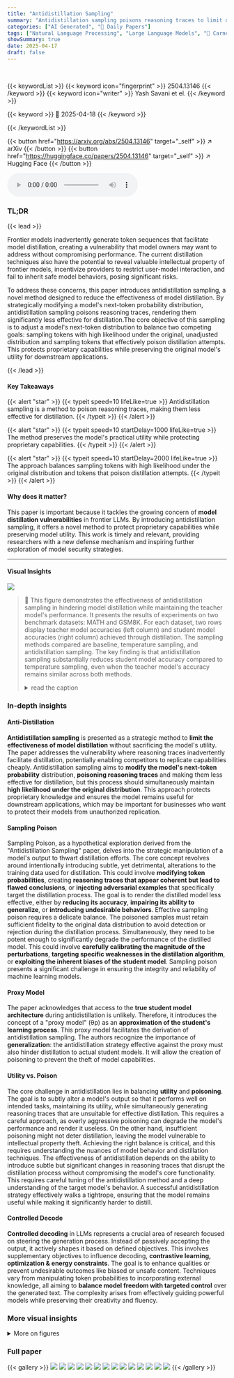 ```yaml
---
title: "Antidistillation Sampling"
summary: "Antidistillation sampling poisons reasoning traces to limit distillation effectiveness without hurting model performance."
categories: ["AI Generated", "🤗 Daily Papers"]
tags: ["Natural Language Processing", "Large Language Models", "🏢 Carnegie Mellon University",]
showSummary: true
date: 2025-04-17
draft: false
---
```


<br>

{{< keywordList >}}
{{< keyword icon="fingerprint" >}} 2504.13146 {{< /keyword >}}
{{< keyword icon="writer" >}} Yash Savani et el. {{< /keyword >}}
 
{{< keyword >}} 🤗 2025-04-18 {{< /keyword >}}
 
{{< /keywordList >}}

{{< button href="https://arxiv.org/abs/2504.13146" target="_self" >}}
↗ arXiv
{{< /button >}}
{{< button href="https://huggingface.co/papers/2504.13146" target="_self" >}}
↗ Hugging Face
{{< /button >}}



<audio controls>
    <source src="https://ai-paper-reviewer.com/2504.13146/podcast.wav" type="audio/wav">
    Your browser does not support the audio element.
</audio>


### TL;DR


{{< lead >}}

Frontier models inadvertently generate token sequences that facilitate model distillation, creating a vulnerability that model owners may want to address without compromising performance. The current distillation techniques also have the potential to reveal valuable intellectual property of frontier models, incentivize providers to restrict user-model interaction, and fail to inherit safe model behaviors, posing significant risks. 



To address these concerns, this paper introduces antidistillation sampling, a novel method designed to reduce the effectiveness of model distillation. By strategically modifying a model's next-token probability distribution, antidistillation sampling poisons reasoning traces, rendering them significantly less effective for distillation.The core objective of this sampling is to adjust a model's next-token distribution to balance two competing goals: sampling tokens with high likelihood under the original, unadjusted distribution and sampling tokens that effectively poison distillation attempts. This protects proprietary capabilities while preserving the original model's utility for downstream applications.

{{< /lead >}}


#### Key Takeaways

{{< alert "star" >}}
{{< typeit speed=10 lifeLike=true >}} Antidistillation sampling is a method to poison reasoning traces, making them less effective for distillation. {{< /typeit >}}
{{< /alert >}}

{{< alert "star" >}}
{{< typeit speed=10 startDelay=1000 lifeLike=true >}} The method preserves the model's practical utility while protecting proprietary capabilities. {{< /typeit >}}
{{< /alert >}}

{{< alert "star" >}}
{{< typeit speed=10 startDelay=2000 lifeLike=true >}} The approach balances sampling tokens with high likelihood under the original distribution and tokens that poison distillation attempts. {{< /typeit >}}
{{< /alert >}}

#### Why does it matter?
This paper is important because it tackles the growing concern of **model distillation vulnerabilities** in frontier LLMs. By introducing antidistillation sampling, it offers a novel method to protect proprietary capabilities while preserving model utility. This work is timely and relevant, providing researchers with a new defense mechanism and inspiring further exploration of model security strategies.

------
#### Visual Insights



![](https://arxiv.org/html/2504.13146/x1.png)

> 🔼 This figure demonstrates the effectiveness of antidistillation sampling in hindering model distillation while maintaining the teacher model's performance.  It presents the results of experiments on two benchmark datasets: MATH and GSM8K.  For each dataset, two rows display teacher model accuracies (left column) and student model accuracies (right column) achieved through distillation.  The sampling methods compared are baseline, temperature sampling, and antidistillation sampling.  The key finding is that antidistillation sampling substantially reduces student model accuracy compared to temperature sampling, even when the teacher model's accuracy remains similar across both methods.
> <details>
> <summary>read the caption</summary>
> Figure 1: Reasoning traces generated via antidistillation sampling poison distillation attempts, while simultaneously preserving the teacher’s downstream performance. The top and bottom rows shows results for MATH [7] and GSM8K [8], respectively. The left columns shows teacher accuracies under different sampling schemes, and the right column shows the performance of students distilled on traces sampled via these different sampling schemes. Notably, for the same teacher performance on both datasets, antidistillation sampling significantly degrades the performance of the distilled models relative to temperature sampling.
> </details>







### In-depth insights


#### Anti-Distillation
**Antidistillation sampling** is presented as a strategic method to **limit the effectiveness of model distillation** without sacrificing the model's utility. The paper addresses the vulnerability where reasoning traces inadvertently facilitate distillation, potentially enabling competitors to replicate capabilities cheaply. Antidistillation sampling aims to **modify the model's next-token probability** distribution, **poisoning reasoning traces** and making them less effective for distillation, but this process should simultaneously maintain **high likelihood under the original distribution**. This approach protects proprietary knowledge and ensures the model remains useful for downstream applications, which may be important for businesses who want to protect their models from unauthorized replication.

#### Sampling Poison
Sampling Poison, as a hypothetical exploration derived from the "Antidistillation Sampling" paper, delves into the strategic manipulation of a model's output to thwart distillation efforts. The core concept revolves around intentionally introducing subtle, yet detrimental, alterations to the training data used for distillation. This could involve **modifying token probabilities**, creating **reasoning traces that appear coherent but lead to flawed conclusions**, or **injecting adversarial examples** that specifically target the distillation process. The goal is to render the distilled model less effective, either by **reducing its accuracy**, **impairing its ability to generalize**, or **introducing undesirable behaviors**. Effective sampling poison requires a delicate balance. The poisoned samples must retain sufficient fidelity to the original data distribution to avoid detection or rejection during the distillation process. Simultaneously, they need to be potent enough to significantly degrade the performance of the distilled model. This could involve **carefully calibrating the magnitude of the perturbations**, **targeting specific weaknesses in the distillation algorithm**, or **exploiting the inherent biases of the student model**. Sampling poison presents a significant challenge in ensuring the integrity and reliability of machine learning models.

#### Proxy Model 
The paper acknowledges that access to the **true student model architecture** during antidistillation is unlikely. Therefore, it introduces the concept of a "proxy model" (θp) as an **approximation of the student's learning process**. This proxy model facilitates the derivation of antidistillation sampling. The authors recognize the importance of **generalization**: the antidistillation strategy effective against the proxy must also hinder distillation to actual student models. It will allow the creation of poisoning to prevent the theft of model capabilities.

#### Utility vs. Poison
The core challenge in antidistillation lies in balancing **utility** and **poisoning**. The goal is to subtly alter a model's output so that it performs well on intended tasks, maintaining its utility, while simultaneously generating reasoning traces that are unsuitable for effective distillation. This requires a careful approach, as overly aggressive poisoning can degrade the model's performance and render it useless. On the other hand, insufficient poisoning might not deter distillation, leaving the model vulnerable to intellectual property theft. Achieving the right balance is critical, and this requires understanding the nuances of model behavior and distillation techniques. The effectiveness of antidistillation depends on the ability to introduce subtle but significant changes in reasoning traces that disrupt the distillation process without compromising the model's core functionality. This requires careful tuning of the antidistillation method and a deep understanding of the target model's behavior. A successful antidistillation strategy effectively walks a tightrope, ensuring that the model remains useful while making it significantly harder to distill.

#### Controlled Decode
**Controlled decoding** in LLMs represents a crucial area of research focused on steering the generation process. Instead of passively accepting the output, it actively shapes it based on defined objectives. This involves supplementary objectives to influence decoding, **contrastive learning, optimization & energy constraints**. The goal is to enhance qualities or prevent undesirable outcomes like biased or unsafe content. Techniques vary from manipulating token probabilities to incorporating external knowledge, all aiming to **balance model freedom with targeted control** over the generated text. The complexity arises from effectively guiding powerful models while preserving their creativity and fluency.


### More visual insights

<details>
<summary>More on figures
</summary>


![](https://arxiv.org/html/2504.13146/x2.png)

> 🔼 Figure 2 illustrates the tunable parameter λ in antidistillation sampling, which balances teacher accuracy and the effectiveness of distillation.  A baseline using temperature sampling (τ) shows a trade-off: significantly reducing student accuracy requires a substantial drop (to 20%) in teacher accuracy.  In contrast, antidistillation sampling achieves comparable or better student accuracy reduction while maintaining a much higher (70%) teacher accuracy. This highlights the effectiveness of antidistillation sampling in protecting the teacher model's performance.
> <details>
> <summary>read the caption</summary>
> Figure 2: Antidistillation sampling uses a tunable parameter λ𝜆\lambdaitalic_λ to control the trade-off between teacher accuracy and distillability. The baseline involves sampling from the teacher with increasing temperature τ𝜏\tauitalic_τ to show that we can produce traces that are bad for distillation at some cost in teacher accuracy. One important feature of the blue temperature sampling curve is that to bring the student accuracy down below the undistilled accuracy, the teacher performance has to drop to 20%. On the other hand, with antidistillation sampling, the teacher model can still get 70% accuracy while producing traces that bring the student’s performs down below the undistilled accuracy.
> </details>



![](https://arxiv.org/html/2504.13146/x3.png)

> 🔼 Figure 3 compares the performance of three sampling methods: antidistillation sampling, permutation sampling, and temperature sampling, on the GSM8K benchmark.  Antidistillation sampling aims to poison distillation by strategically modifying the model's next-token probability distribution. Permutation sampling acts as a control, demonstrating the impact of destroying information within the antidistillation method, while preserving statistical properties through random permutation and sign-flipping. Temperature sampling is a standard sampling technique used for comparison. The graph shows student accuracy (the accuracy of a model trained via distillation on the teacher model's output) as a function of teacher accuracy (the accuracy of the original teacher model).  The results show that antidistillation sampling significantly reduces student accuracy compared to temperature sampling while maintaining relatively high teacher accuracy. Permutation sampling shows an intermediate performance, suggesting that the strategic poisoning introduced by antidistillation sampling is necessary for its effectiveness.
> <details>
> <summary>read the caption</summary>
> Figure 3: Permutation sampling is a strong baseline where we destroy the information in antidistillation sampling while preserving statistical properties via random permutation and sign flipping.
> </details>



![](https://arxiv.org/html/2504.13146/x7.png)

> 🔼 This figure displays the relative error between the Jacobian-vector product (JVP) and the finite difference approximation used in the antidistillation sampling method.  The x-axis represents the step size (epsilon) used in the finite difference calculation, and the y-axis represents the relative error between the JVP result (exact gradient calculation) and the finite difference approximation. The graph shows that for a suitably chosen step size epsilon, the finite difference approximation accurately estimates the JVP, demonstrating the validity of this efficient method.
> <details>
> <summary>read the caption</summary>
> Figure 4: Relative error (ErrorError\mathrm{Error}roman_Error) between the finite difference and the JVP results.
> </details>



</details>






### Full paper

{{< gallery >}}
<img src="https://ai-paper-reviewer.com/2504.13146/1.png" class="grid-w50 md:grid-w33 xl:grid-w25" />
<img src="https://ai-paper-reviewer.com/2504.13146/2.png" class="grid-w50 md:grid-w33 xl:grid-w25" />
<img src="https://ai-paper-reviewer.com/2504.13146/3.png" class="grid-w50 md:grid-w33 xl:grid-w25" />
<img src="https://ai-paper-reviewer.com/2504.13146/4.png" class="grid-w50 md:grid-w33 xl:grid-w25" />
<img src="https://ai-paper-reviewer.com/2504.13146/5.png" class="grid-w50 md:grid-w33 xl:grid-w25" />
<img src="https://ai-paper-reviewer.com/2504.13146/6.png" class="grid-w50 md:grid-w33 xl:grid-w25" />
<img src="https://ai-paper-reviewer.com/2504.13146/7.png" class="grid-w50 md:grid-w33 xl:grid-w25" />
<img src="https://ai-paper-reviewer.com/2504.13146/8.png" class="grid-w50 md:grid-w33 xl:grid-w25" />
<img src="https://ai-paper-reviewer.com/2504.13146/9.png" class="grid-w50 md:grid-w33 xl:grid-w25" />
<img src="https://ai-paper-reviewer.com/2504.13146/10.png" class="grid-w50 md:grid-w33 xl:grid-w25" />
<img src="https://ai-paper-reviewer.com/2504.13146/11.png" class="grid-w50 md:grid-w33 xl:grid-w25" />
<img src="https://ai-paper-reviewer.com/2504.13146/12.png" class="grid-w50 md:grid-w33 xl:grid-w25" />
<img src="https://ai-paper-reviewer.com/2504.13146/13.png" class="grid-w50 md:grid-w33 xl:grid-w25" />
<img src="https://ai-paper-reviewer.com/2504.13146/14.png" class="grid-w50 md:grid-w33 xl:grid-w25" />
{{< /gallery >}}